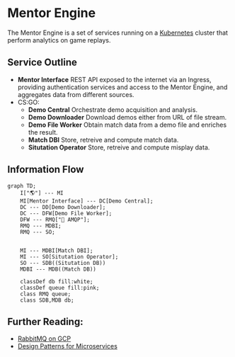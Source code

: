 # Mentor Engine

The Mentor Engine is a set of services running on a [Kubernetes][K8] cluster that perform analytics on game replays.

## Service Outline

- **Mentor Interface**
    REST API exposed to the internet via an Ingress, providing authentication services and access to the Mentor Engine, and aggregates data from different sources.
- CS:GO:
    - **Demo Central**
        Orchestrate demo acquisition and analysis.
    - **Demo Downloader**
        Download demos either from URL of file stream.
    - **Demo File Worker**
        Obtain match data from a demo file and enriches the result.
    - **Match DBI**
        Store, retreive and compute match data.
    - **Situtation Operator**
        Store, retreive and compute misplay data.

## Information Flow

```mermaid
graph TD;
    I["🌎"] --- MI
    MI[Mentor Interface] --- DC[Demo Central];
    DC --- DD[Demo Downloader];
    DC --- DFW[Demo File Worker];
    DFW --- RMQ["🐰 AMQP"];
    RMQ --- MDBI;
    RMQ --- SO;
    

    MI --- MDBI[Match DBI];
    MI --- SO[Situtation Operator];
    SO --- SDB((Situtation DB))
    MDBI --- MDB((Match DB))

    classDef db fill:white;
    classDef queue fill:pink;
    class RMQ queue;
    class SDB,MDB db;
```

## Further Reading:

- [RabbitMQ on GCP](https://github.com/GoogleCloudPlatform/click-to-deploy/blob/master/k8s/rabbitmq/README.md)
- [Design Patterns for Microservices](https://dzone.com/articles/design-patterns-for-microservices)

[K8]: https://kubernetes.io/
